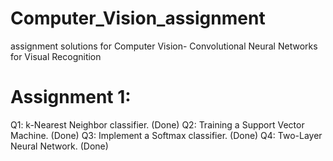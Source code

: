 # Computer_Vision_assignment
assignment solutions for Computer Vision- Convolutional Neural Networks for Visual Recognition
# Assignment 1:
Q1: k-Nearest Neighbor classifier. (Done)
Q2: Training a Support Vector Machine. (Done)
Q3: Implement a Softmax classifier. (Done)
Q4: Two-Layer Neural Network. (Done)
